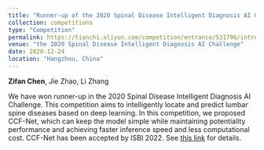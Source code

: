 ```yaml
---
title: "Runner-up of the 2020 Spinal Disease Intelligent Diagnosis AI Challenge"
collection: competitions
type: "Competition"
permalink: https://tianchi.aliyun.com/competition/entrance/531796/introduction
venue: "the 2020 Spinal Disease Intelligent Diagnosis AI Challenge"
date: 2020-12-24
location: "Hangzhou, China"
---
```


**Zifan Chen**, Jie Zhao, Li Zhang

We have won runner-up in the 2020 Spinal Disease Intelligent Diagnosis AI Challenge. This competition aims to intelligently locate and predict lumbar spine diseases based on deep learning. In this competition, we proposed CCF-Net, which can keep the model simple while maintaining potentiality performance and achieving faster inference speed and less computational cost. CCF-Net has been accepted by ISBI 2022. See [this link](https://czifan.github.io/publication/2022-03-16-ccfnet) for details.
